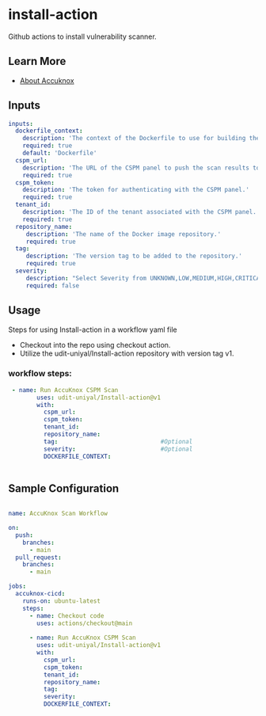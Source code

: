 # install-action

Github actions to install vulnerability scanner.

## Learn More

- [About Accuknox](https://www.accuknox.com/)

## Inputs

```yaml
inputs:
  dockerfile_context:
    description: 'The context of the Dockerfile to use for building the image.'
    required: true
    default: 'Dockerfile'
  cspm_url:
    description: 'The URL of the CSPM panel to push the scan results to.'
    required: true
  cspm_token:
    description: 'The token for authenticating with the CSPM panel.'
    required: true
  tenant_id:
    description: 'The ID of the tenant associated with the CSPM panel.'
    required: true
  repository_name: 
     description: 'The name of the Docker image repository.'
     required: true
  tag:
     description: 'The version tag to be added to the repository.'
     required: true
  severity:
     description: "Select Severity from UNKNOWN,LOW,MEDIUM,HIGH,CRITICAL if you want to scan for specific severity"
     required: false

```

## Usage

Steps for using Install-action in a workflow yaml file 
- Checkout into the repo using checkout action.
- Utilize the udit-uniyal/Install-action repository with version tag v1.
  

### workflow steps:

```yaml
 - name: Run AccuKnox CSPM Scan
        uses: udit-uniyal/Install-action@v1
        with:
          cspm_url: 
          cspm_token: 
          tenant_id: 
          repository_name: 
          tag:                             #Optional
          severity:                        #Optional
          DOCKERFILE_CONTEXT: 
             
```


## Sample Configuration

```yaml

name: AccuKnox Scan Workflow

on:
  push:
    branches:
      - main
  pull_request:
    branches:
      - main

jobs:
  accuknox-cicd:
    runs-on: ubuntu-latest
    steps:
      - name: Checkout code
        uses: actions/checkout@main  
     
      - name: Run AccuKnox CSPM Scan
        uses: udit-uniyal/Install-action@v1
        with:
          cspm_url: 
          cspm_token: 
          tenant_id: 
          repository_name: 
          tag: 
          severity: 
          DOCKERFILE_CONTEXT: 

```
